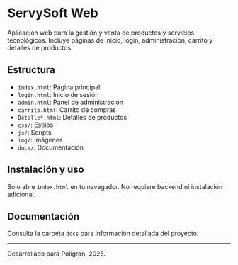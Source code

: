 # ServySoft Web

Aplicación web para la gestión y venta de productos y servicios tecnológicos. Incluye páginas de inicio, login, administración, carrito y detalles de productos.

## Estructura
- `index.html`: Página principal
- `login.html`: Inicio de sesión
- `admin.html`: Panel de administración
- `carrito.html`: Carrito de compras
- `Detalle*.html`: Detalles de productos
- `css/`: Estilos
- `js/`: Scripts
- `img/`: Imágenes
- `docs/`: Documentación

## Instalación y uso
Solo abre `index.html` en tu navegador. No requiere backend ni instalación adicional.

## Documentación
Consulta la carpeta `docs` para información detallada del proyecto.

---
Desarrollado para Poligran, 2025.
